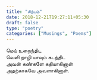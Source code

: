 ```yaml
---
title: "சிற்பம்"
date: 2018-12-21T19:27:11+05:30
draft: false
type: "poetry"
categories: ["Musings", "Poems"]
---
```


மெய் உறைந்திட  
வெளி நாழி யாவும் கடந்திட  
அவன் கண்களே கதியாகினாள்  
அதற்காகவே அவளாகினாள்.
